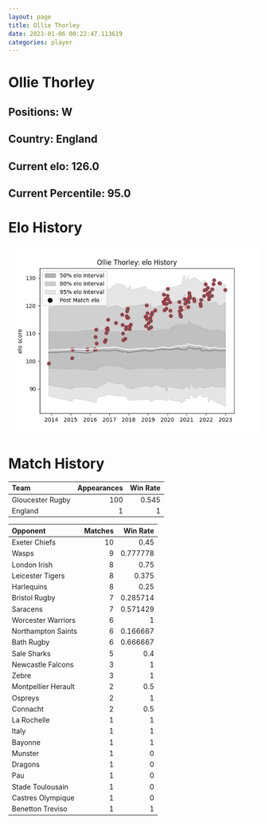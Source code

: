 ```yaml
---  
layout: page  
title: Ollie Thorley  
date: 2023-01-06 00:22:47.113619  
categories: player  
---
```

# Ollie Thorley

## Positions: W

## Country: England

## Current elo: 126.0

## Current Percentile: 95.0

# Elo History


![elo history](history_OllieThorley.png)
# Match History


| Team             |   Appearances |   Win Rate |
|:-----------------|--------------:|-----------:|
| Gloucester Rugby |           100 |      0.545 |
| England          |             1 |      1     |

| Opponent            |   Matches |   Win Rate |
|:--------------------|----------:|-----------:|
| Exeter Chiefs       |        10 |   0.45     |
| Wasps               |         9 |   0.777778 |
| London Irish        |         8 |   0.75     |
| Leicester Tigers    |         8 |   0.375    |
| Harlequins          |         8 |   0.25     |
| Bristol Rugby       |         7 |   0.285714 |
| Saracens            |         7 |   0.571429 |
| Worcester Warriors  |         6 |   1        |
| Northampton Saints  |         6 |   0.166667 |
| Bath Rugby          |         6 |   0.666667 |
| Sale Sharks         |         5 |   0.4      |
| Newcastle Falcons   |         3 |   1        |
| Zebre               |         3 |   1        |
| Montpellier Herault |         2 |   0.5      |
| Ospreys             |         2 |   1        |
| Connacht            |         2 |   0.5      |
| La Rochelle         |         1 |   1        |
| Italy               |         1 |   1        |
| Bayonne             |         1 |   1        |
| Munster             |         1 |   0        |
| Dragons             |         1 |   0        |
| Pau                 |         1 |   0        |
| Stade Toulousain    |         1 |   0        |
| Castres Olympique   |         1 |   0        |
| Benetton Treviso    |         1 |   1        |